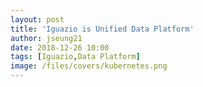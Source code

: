 ```yaml
---
layout: post
title: 'Iguazio is Unified Data Platform'
author: jseung21
date: 2018-12-26 10:00
tags: [Iguazio,Data Platform]
image: /files/covers/kubernetes.png
---
```

